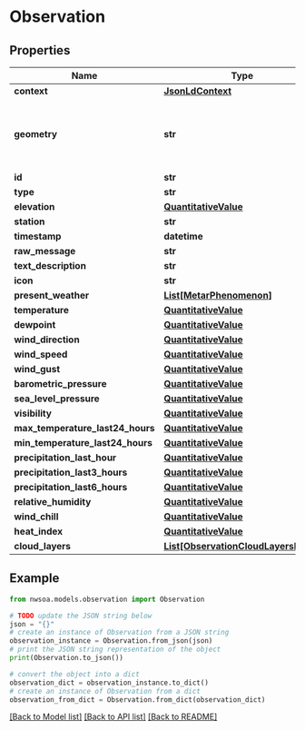 # Observation


## Properties

Name | Type | Description | Notes
------------ | ------------- | ------------- | -------------
**context** | [**JsonLdContext**](JsonLdContext.md) |  | [optional] 
**geometry** | **str** | A geometry represented in Well-Known Text (WKT) format. | [optional] 
**id** | **str** |  | [optional] 
**type** | **str** |  | [optional] 
**elevation** | [**QuantitativeValue**](QuantitativeValue.md) |  | [optional] 
**station** | **str** |  | [optional] 
**timestamp** | **datetime** |  | [optional] 
**raw_message** | **str** |  | [optional] 
**text_description** | **str** |  | [optional] 
**icon** | **str** |  | [optional] 
**present_weather** | [**List[MetarPhenomenon]**](MetarPhenomenon.md) |  | [optional] 
**temperature** | [**QuantitativeValue**](QuantitativeValue.md) |  | [optional] 
**dewpoint** | [**QuantitativeValue**](QuantitativeValue.md) |  | [optional] 
**wind_direction** | [**QuantitativeValue**](QuantitativeValue.md) |  | [optional] 
**wind_speed** | [**QuantitativeValue**](QuantitativeValue.md) |  | [optional] 
**wind_gust** | [**QuantitativeValue**](QuantitativeValue.md) |  | [optional] 
**barometric_pressure** | [**QuantitativeValue**](QuantitativeValue.md) |  | [optional] 
**sea_level_pressure** | [**QuantitativeValue**](QuantitativeValue.md) |  | [optional] 
**visibility** | [**QuantitativeValue**](QuantitativeValue.md) |  | [optional] 
**max_temperature_last24_hours** | [**QuantitativeValue**](QuantitativeValue.md) |  | [optional] 
**min_temperature_last24_hours** | [**QuantitativeValue**](QuantitativeValue.md) |  | [optional] 
**precipitation_last_hour** | [**QuantitativeValue**](QuantitativeValue.md) |  | [optional] 
**precipitation_last3_hours** | [**QuantitativeValue**](QuantitativeValue.md) |  | [optional] 
**precipitation_last6_hours** | [**QuantitativeValue**](QuantitativeValue.md) |  | [optional] 
**relative_humidity** | [**QuantitativeValue**](QuantitativeValue.md) |  | [optional] 
**wind_chill** | [**QuantitativeValue**](QuantitativeValue.md) |  | [optional] 
**heat_index** | [**QuantitativeValue**](QuantitativeValue.md) |  | [optional] 
**cloud_layers** | [**List[ObservationCloudLayersInner]**](ObservationCloudLayersInner.md) |  | [optional] 

## Example

```python
from nwsoa.models.observation import Observation

# TODO update the JSON string below
json = "{}"
# create an instance of Observation from a JSON string
observation_instance = Observation.from_json(json)
# print the JSON string representation of the object
print(Observation.to_json())

# convert the object into a dict
observation_dict = observation_instance.to_dict()
# create an instance of Observation from a dict
observation_from_dict = Observation.from_dict(observation_dict)
```
[[Back to Model list]](../README.md#documentation-for-models) [[Back to API list]](../README.md#documentation-for-api-endpoints) [[Back to README]](../README.md)



